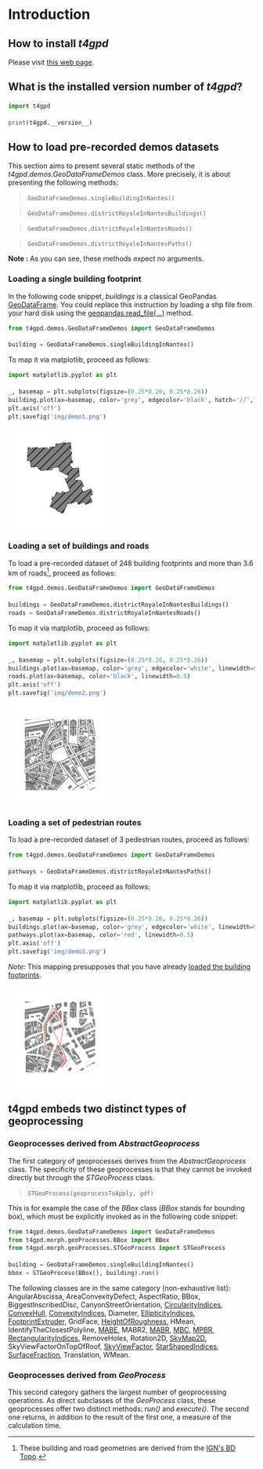 # Introduction

## How to install *t4gpd*
Please visit [this web page](https://github.com/crenau/t4gpd).

## What is the installed version number of *t4gpd*? 

```python
import t4gpd

print(t4gpd.__version__)
```

## How to load pre-recorded demos datasets

This section aims to present several static methods of the *t4gpd.demos.GeoDataFrameDemos* class. More precisely, it is about presenting the following methods:

> `GeoDataFrameDemos.singleBuildingInNantes()`

> `GeoDataFrameDemos.districtRoyaleInNantesBuildings()`

> `GeoDataFrameDemos.districtRoyaleInNantesRoads()`

> `GeoDataFrameDemos.districtRoyaleInNantesPaths()`

**Note&nbsp;:** As you can see, these methods expect no arguments.

### Loading a single building footprint
In the following code snippet, *buildings* is a classical GeoPandas [GeoDataFrame](https://geopandas.org/docs/reference/api/geopandas.GeoDataFrame.html?highlight=geodataframe#geopandas.GeoDataFrame). You could replace this instruction by loading a shp file from your hard disk using the [geopandas.read_file(...)](https://geopandas.org/docs/reference/api/geopandas.read_file.html?highlight=read_file#geopandas.read_file) method.

```python
from t4gpd.demos.GeoDataFrameDemos import GeoDataFrameDemos

building = GeoDataFrameDemos.singleBuildingInNantes()
```

To map it via matplotlib, proceed as follows:

```python
import matplotlib.pyplot as plt

_, basemap = plt.subplots(figsize=(0.25*8.26, 0.25*8.26))
building.plot(ax=basemap, color='grey', edgecolor='black', hatch='//', linewidth=0.5)
plt.axis('off')
plt.savefig('img/demo1.png')
```

![Demo1](img/demo1.png)

### Loading a set of buildings and roads

To load a pre-recorded dataset of 248 building footprints and more than 3.6 km of roads[^IGNBDTOPO], proceed as follows:

[^IGNBDTOPO]: 
	These building and road geometries are derived from the [IGN's BD Topo](https://geoservices.ign.fr/documentation/diffusion/telechargement-donnees-libres.html#bd-topo).

```python
from t4gpd.demos.GeoDataFrameDemos import GeoDataFrameDemos

buildings = GeoDataFrameDemos.districtRoyaleInNantesBuildings()
roads = GeoDataFrameDemos.districtRoyaleInNantesRoads()
```

To map it via matplotlib, proceed as follows:

```python
import matplotlib.pyplot as plt

_, basemap = plt.subplots(figsize=(0.25*8.26, 0.25*8.26))
buildings.plot(ax=basemap, color='grey', edgecolor='white', linewidth=0.5)
roads.plot(ax=basemap, color='black', linewidth=0.5)
plt.axis('off')
plt.savefig('img/demo2.png')
```

![Demo2](img/demo2.png)

### Loading a set of pedestrian routes

To load a pre-recorded dataset of 3 pedestrian routes, proceed as follows:

```python
from t4gpd.demos.GeoDataFrameDemos import GeoDataFrameDemos

pathways = GeoDataFrameDemos.districtRoyaleInNantesPaths()
```

To map it via matplotlib, proceed as follows:

```python
import matplotlib.pyplot as plt

_, basemap = plt.subplots(figsize=(0.25*8.26, 0.25*8.26))
buildings.plot(ax=basemap, color='grey', edgecolor='white', linewidth=0.5)
pathways.plot(ax=basemap, color='red', linewidth=0.5)
plt.axis('off')
plt.savefig('img/demo3.png')
```

*Note:* This mapping presupposes that you have already [loaded the building footprints](#loading-a-set-of-buildings-and-roads).

![Demo3](img/demo3.png)

## t4gpd embeds two distinct types of geoprocessing

### Geoprocesses derived from *AbstractGeoprocess*

The first category of geoprocesses derives from the *AbstractGeoprocess* class. The specificity of these geoprocesses is that they cannot be invoked directly but through the *STGeoProcess* class.

> `STGeoProcess(geoprocessToApply, gdf)`

This is for example the case of the *BBox* class (*BBox* stands for bounding box), which must be explicitly invoked as in the following code snippet:

```python
from t4gpd.demos.GeoDataFrameDemos import GeoDataFrameDemos
from t4gpd.morph.geoProcesses.BBox import BBox
from t4gpd.morph.geoProcesses.STGeoProcess import STGeoProcess

building = GeoDataFrameDemos.singleBuildingInNantes()
bbox = STGeoProcess(BBox(), building).run()
```

The following classes are in the same category (non-exhaustive list): AngularAbscissa, AreaConvexityDefect, AspectRatio, BBox, BiggestInscribedDisc, CanyonStreetOrientation, [CircularityIndices](/morphometry/#circularity-indices), [ConvexHull](/morphometry/#convex-hull), [ConvexityIndices](/morphometry/#convexity-indices), Diameter, [EllipticityIndices](/morphometry/#ellipticity-indices), [FootprintExtruder](/io/#preamble-how-to-extrude-2d-geometry-to-produce-a-closed-volume), GridFace, [HeightOfRoughness](/fabrics/#height-of-roughness), HMean, IdentifyTheClosestPolyline, [MABE](/morphometry/#minimum-area-bounding-ellipse), MABR2, [MABR](/morphometry/#minimum-area-bounding-rectangle), [MBC](/morphometry/#minimum-bounding-circle), [MPBR](/morphometry/#minimum-area-bounding-rectangle), [RectangularityIndices](/morphometry/#rectangularity-indices), RemoveHoles, Rotation2D, [SkyMap2D](/landscape/#sky-map), SkyViewFactorOnTopOfRoof, [SkyViewFactor](/bioclimatic/#sky-view-factor), [StarShapedIndices](/landscape/#indices-for-star-shaped-polygons), [SurfaceFraction](/fabrics/#building-surface-fraction), Translation, WMean.

### Geoprocesses derived from *GeoProcess*

This second category gathers the largest number of geoprocessing operations. As direct subclasses of the *GeoProcess* class, these geoprocesses offer two distinct methods: *run()* and *execute()*. The second one returns, in addition to the result of the first one, a measure of the calculation time.
